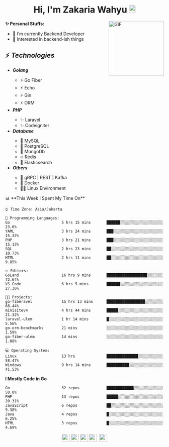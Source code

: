 <h1 align="center">Hi, I'm Zakaria Wahyu <img src="https://github.com/TheDudeThatCode/TheDudeThatCode/blob/master/Assets/Hi.gif" width="20px" height="25px"></h1>

<img align="right" alt="GIF" height="175px" src="https://www.nayakapratama.co.id/wp-content/uploads/2019/07/Website-Maintenance.gif" />

**✨ Personal Stuffs:**
- 🔭 I’m currently Backend Developer
- 🌱 Interested in backend-ish things

<h2>⚡ <i>Technologies</i></h2>
<ul>
<li><strong><i>Golang</i></strong></li>
  <ul>
    <li>⚡ Go Fiber</li>
    <li>⚡ Echo</li>
    <li>⚡ Gin</li>
    <li>⚡ ORM</li>
  </ul>
<li><strong><i>PHP</i></strong></li>
  <ul>
    <li>✨ Laravel</li>
    <li>✨ Codeigniter</li>
  </ul>
<li><strong><i>Database</i></strong></li>
  <ul>
    <li>🐬 MySQL</li>
    <li>🐘 PostgreSQL</li>
    <li>🍃 MongoDb</li>
    <li>🔥 Redis</li>
    <li>🔎 Elasticsearch</li>
  </ul>
  <li><strong><i>Others</i></strong></li>
  <ul>
    <li>💫 gRPC | REST | Kafka</li>
    <li>🐳 Docker</li>
    <li>👨‍💻 Linux Environment</li>
  </ul>
</ul>
<!--START_SECTION:waka-->
📊 **This Week I Spent My Time On** 

```text
⌚︎ Time Zone: Asia/Jakarta

💬 Programming Languages: 
Go                       5 hrs 15 mins       ██████░░░░░░░░░░░░░░░░░░░   23.6% 
YAML                     3 hrs 24 mins       ███░░░░░░░░░░░░░░░░░░░░░░   15.32% 
PHP                      3 hrs 21 mins       ███░░░░░░░░░░░░░░░░░░░░░░   15.13% 
SQL                      2 hrs 23 mins       ██░░░░░░░░░░░░░░░░░░░░░░░   10.73% 
HTML                     2 hrs 11 mins       ██░░░░░░░░░░░░░░░░░░░░░░░   9.85%

🔥 Editors: 
GoLand                   16 hrs 9 mins       ██████████████████░░░░░░░   72.64% 
VS Code                  6 hrs 5 mins        ██████░░░░░░░░░░░░░░░░░░░   27.36%

🐱‍💻 Projects: 
go-fiberavel             15 hrs 13 mins      █████████████████░░░░░░░░   68.44% 
minisitev4               4 hrs 44 mins       █████░░░░░░░░░░░░░░░░░░░░   21.32% 
laravel-ulem             1 hr 14 mins        █░░░░░░░░░░░░░░░░░░░░░░░░   5.56% 
go-orm-benchmarks        21 mins             ░░░░░░░░░░░░░░░░░░░░░░░░░   1.59% 
go-fiber-ulem            14 mins             ░░░░░░░░░░░░░░░░░░░░░░░░░   1.08%

💻 Operating System: 
Linux                    13 hrs              ██████████████░░░░░░░░░░░   58.47% 
Windows                  9 hrs 14 mins       ██████████░░░░░░░░░░░░░░░   41.53%

```

**I Mostly Code in Go** 

```text
Go                       32 repos            ████████████░░░░░░░░░░░░░   50.0% 
PHP                      13 repos            █████░░░░░░░░░░░░░░░░░░░░   20.31% 
JavaScript               6 repos             ██░░░░░░░░░░░░░░░░░░░░░░░   9.38% 
Java                     4 repos             █░░░░░░░░░░░░░░░░░░░░░░░░   6.25% 
HTML                     3 repos             █░░░░░░░░░░░░░░░░░░░░░░░░   4.69%

```



<!--END_SECTION:waka-->

<p align="center">
<a href="https://www.linkedin.com/in/zakariawahyu" target="_blank"><img src="https://img.shields.io/badge/linkedin-%230077B5.svg?&style=for-the-badge&logo=linkedin&logoColor=white" height=25></a>
<a href="https://medium.com/@zakariawahyu" target="_blank"><img src="https://img.shields.io/badge/Medium-12100E?style=for-the-badge&logo=medium&logoColor=white" height=25></a>
<a href="https://medium.com/@zakariawahyu" target="_blank"><img src="https://img.shields.io/badge/Portfolio-2300843e?style=for-the-badge&logo=About.me&logoColor=white" height=25></a>
<a href="https://www.twitter.com/_zakariawahyu" target="_blank"><img src="https://img.shields.io/badge/twitter-%231DA1F2.svg?&style=for-the-badge&logo=twitter&logoColor=white" height=25></a> 
<a href="https://www.instagram.com/_zakariawahyu" target="_blank"><img src="https://img.shields.io/badge/instagram-%23E4405F.svg?&style=for-the-badge&logo=instagram&logoColor=white" height=25></a>
